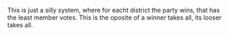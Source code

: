 This is just a silly system, where for eacht district the party wins, that has the least member votes. This is the oposite of a winner takes all, its looser takes all.
